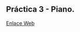 ## Práctica 3 - Piano.

[Enlace Web](https://raulrgueztorres-ull.github.io/JavaScript-OSL/p3-piano/)
